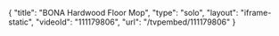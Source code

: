 {
    "title": "BONA Hardwood Floor Mop",
    "type": "solo",
    "layout": "iframe-static",
    "videoId": "111179806",
    "url": "\/tvpembed\/111179806"
}